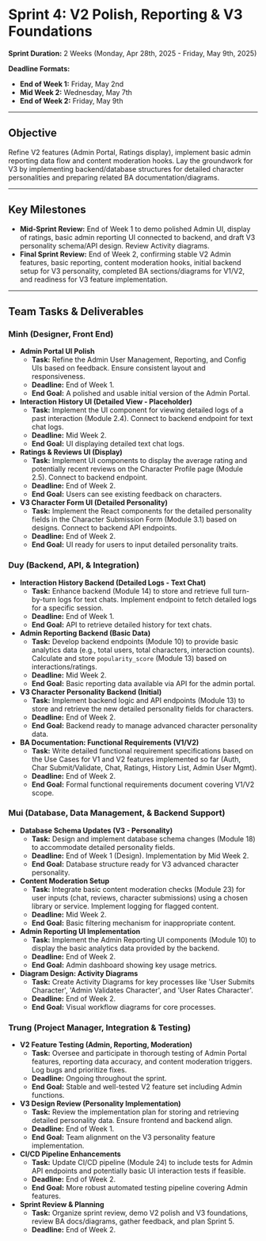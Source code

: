 # Sprint 4: V2 Polish, Reporting & V3 Foundations

**Sprint Duration:** 2 Weeks (Monday, Apr 28th, 2025 - Friday, May 9th, 2025)

**Deadline Formats:**
* **End of Week 1:** Friday, May 2nd
* **Mid Week 2:** Wednesday, May 7th
* **End of Week 2:** Friday, May 9th

---

## Objective
Refine V2 features (Admin Portal, Ratings display), implement basic admin reporting data flow and content moderation hooks. Lay the groundwork for V3 by implementing backend/database structures for detailed character personalities and preparing related BA documentation/diagrams.

---

## Key Milestones
* **Mid-Sprint Review:** End of Week 1 to demo polished Admin UI, display of ratings, basic admin reporting UI connected to backend, and draft V3 personality schema/API design. Review Activity diagrams.
* **Final Sprint Review:** End of Week 2, confirming stable V2 Admin features, basic reporting, content moderation hooks, initial backend setup for V3 personality, completed BA sections/diagrams for V1/V2, and readiness for V3 feature implementation.

---

## Team Tasks & Deliverables

### Minh (Designer, Front End)
* **Admin Portal UI Polish**
    * **Task:** Refine the Admin User Management, Reporting, and Config UIs based on feedback. Ensure consistent layout and responsiveness.
    * **Deadline:** End of Week 1.
    * **End Goal:** A polished and usable initial version of the Admin Portal.
* **Interaction History UI (Detailed View - Placeholder)**
    * **Task:** Implement the UI component for viewing detailed logs of a past interaction (Module 2.4). Connect to backend endpoint for text chat logs.
    * **Deadline:** Mid Week 2.
    * **End Goal:** UI displaying detailed text chat logs.
* **Ratings & Reviews UI (Display)**
    * **Task:** Implement UI components to display the average rating and potentially recent reviews on the Character Profile page (Module 2.5). Connect to backend endpoint.
    * **Deadline:** End of Week 2.
    * **End Goal:** Users can see existing feedback on characters.
* **V3 Character Form UI (Detailed Personality)**
    * **Task:** Implement the React components for the detailed personality fields in the Character Submission Form (Module 3.1) based on designs. Connect to backend API endpoints.
    * **Deadline:** End of Week 2.
    * **End Goal:** UI ready for users to input detailed personality traits.

### Duy (Backend, API, & Integration)
* **Interaction History Backend (Detailed Logs - Text Chat)**
    * **Task:** Enhance backend (Module 14) to store and retrieve full turn-by-turn logs for text chats. Implement endpoint to fetch detailed logs for a specific session.
    * **Deadline:** End of Week 1.
    * **End Goal:** API to retrieve detailed history for text chats.
* **Admin Reporting Backend (Basic Data)**
    * **Task:** Develop backend endpoints (Module 10) to provide basic analytics data (e.g., total users, total characters, interaction counts). Calculate and store `popularity_score` (Module 13) based on interactions/ratings.
    * **Deadline:** Mid Week 2.
    * **End Goal:** Basic reporting data available via API for the admin portal.
* **V3 Character Personality Backend (Initial)**
    * **Task:** Implement backend logic and API endpoints (Module 13) to store and retrieve the new detailed personality fields for characters.
    * **Deadline:** End of Week 2.
    * **End Goal:** Backend ready to manage advanced character personality data.
* **BA Documentation: Functional Requirements (V1/V2)**
    * **Task:** Write detailed functional requirement specifications based on the Use Cases for V1 and V2 features implemented so far (Auth, Char Submit/Validate, Chat, Ratings, History List, Admin User Mgmt).
    * **Deadline:** End of Week 2.
    * **End Goal:** Formal functional requirements document covering V1/V2 scope.

### Mui (Database, Data Management, & Backend Support)
* **Database Schema Updates (V3 - Personality)**
    * **Task:** Design and implement database schema changes (Module 18) to accommodate detailed personality fields.
    * **Deadline:** End of Week 1 (Design). Implementation by Mid Week 2.
    * **End Goal:** Database structure ready for V3 advanced character personality.
* **Content Moderation Setup**
    * **Task:** Integrate basic content moderation checks (Module 23) for user inputs (chat, reviews, character submissions) using a chosen library or service. Implement logging for flagged content.
    * **Deadline:** Mid Week 2.
    * **End Goal:** Basic filtering mechanism for inappropriate content.
* **Admin Reporting UI Implementation**
    * **Task:** Implement the Admin Reporting UI components (Module 10) to display the basic analytics data provided by the backend.
    * **Deadline:** End of Week 2.
    * **End Goal:** Admin dashboard showing key usage metrics.
* **Diagram Design: Activity Diagrams**
    * **Task:** Create Activity Diagrams for key processes like 'User Submits Character', 'Admin Validates Character', and 'User Rates Character'.
    * **Deadline:** End of Week 2.
    * **End Goal:** Visual workflow diagrams for core processes.

### Trung (Project Manager, Integration & Testing)
* **V2 Feature Testing (Admin, Reporting, Moderation)**
    * **Task:** Oversee and participate in thorough testing of Admin Portal features, reporting data accuracy, and content moderation triggers. Log bugs and prioritize fixes.
    * **Deadline:** Ongoing throughout the sprint.
    * **End Goal:** Stable and well-tested V2 feature set including Admin functions.
* **V3 Design Review (Personality Implementation)**
    * **Task:** Review the implementation plan for storing and retrieving detailed personality data. Ensure frontend and backend align.
    * **Deadline:** End of Week 1.
    * **End Goal:** Team alignment on the V3 personality feature implementation.
* **CI/CD Pipeline Enhancements**
    * **Task:** Update CI/CD pipeline (Module 24) to include tests for Admin API endpoints and potentially basic UI interaction tests if feasible.
    * **Deadline:** End of Week 2.
    * **End Goal:** More robust automated testing pipeline covering Admin features.
* **Sprint Review & Planning**
    * **Task:** Organize sprint review, demo V2 polish and V3 foundations, review BA docs/diagrams, gather feedback, and plan Sprint 5.
    * **Deadline:** End of Week 2.
